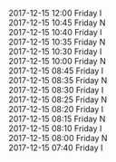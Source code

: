 2017-12-15 12:00 Friday  I  
2017-12-15 10:45 Friday  N  
2017-12-15 10:40 Friday  I  
2017-12-15 10:35 Friday  N  
2017-12-15 10:30 Friday  I  
2017-12-15 10:00 Friday  N  
2017-12-15 08:45 Friday  I  
2017-12-15 08:35 Friday  N  
2017-12-15 08:30 Friday  I  
2017-12-15 08:25 Friday  N  
2017-12-15 08:20 Friday  I  
2017-12-15 08:15 Friday  N  
2017-12-15 08:10 Friday  I  
2017-12-15 08:00 Friday  N  
2017-12-15 07:40 Friday  I  
